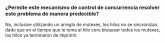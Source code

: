 
### ¿Permite este mecanismo de control de concurrencia resolver este problema de manera predecible?

No, inclusive utilizando un arreglo de mutexes, los hilos no se sincronizan, dado que en el tiempo que le toma al hilo cero bloquear todos los mutexes, los hilos ya terminaron de imprimir. 

